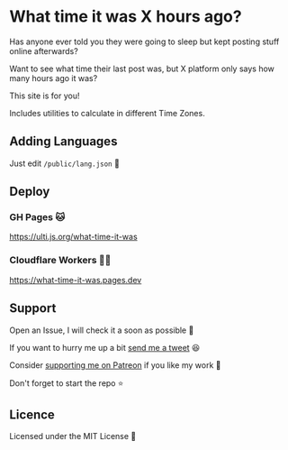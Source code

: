 # What time it was X hours ago?

Has anyone ever told you they were going to sleep but kept posting stuff online
afterwards?

Want to see what time their last post was, but X platform only says how many
hours ago it was?

This site is for you!

Includes utilities to calculate in different Time Zones.

## Adding Languages

Just edit `/public/lang.json` 🚀

## Deploy

### GH Pages 🐱

https://ulti.js.org/what-time-it-was

### Cloudflare Workers 👷‍♀️

https://what-time-it-was.pages.dev

## Support

Open an Issue, I will check it a soon as possible 👀

If you want to hurry me up a bit
[send me a tweet](https://twitter.com/UltiRequiem) 😆

Consider [supporting me on Patreon](https://patreon.com/UltiRequiem) if you like
my work 🙏

Don't forget to start the repo ⭐

## Licence

Licensed under the MIT License 📄
